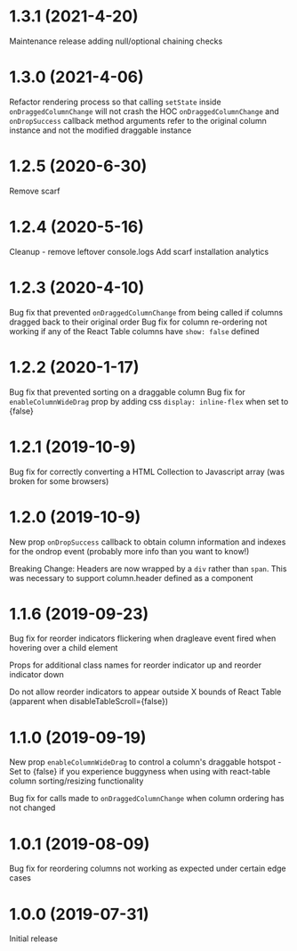 # 1.3.1 (2021-4-20)

Maintenance release adding null/optional chaining checks 

# 1.3.0 (2021-4-06)

Refactor rendering process so that calling `setState` inside `onDraggedColumnChange` will not crash the HOC
`onDraggedColumnChange` and `onDropSuccess` callback method arguments refer to the original column instance and not the modified draggable instance   

# 1.2.5 (2020-6-30)

Remove scarf

# 1.2.4 (2020-5-16)

Cleanup - remove leftover console.logs
Add scarf installation analytics 

# 1.2.3 (2020-4-10)

Bug fix that prevented `onDraggedColumnChange` from being called if columns dragged back to their original order
Bug fix for column re-ordering not working if any of the React Table columns have `show: false` defined

# 1.2.2 (2020-1-17)

Bug fix that prevented sorting on a draggable column
Bug fix for `enableColumnWideDrag` prop by adding css `display: inline-flex` when set to {false}

# 1.2.1 (2019-10-9)

Bug fix for correctly converting a HTML Collection to Javascript array (was broken for some browsers)

# 1.2.0 (2019-10-9)

New prop `onDropSuccess` callback to obtain column information and indexes for the ondrop event (probably more info than you want to know!)

Breaking Change: Headers are now wrapped by a `div` rather than `span`. This was necessary to support column.header defined as a component

# 1.1.6 (2019-09-23)

Bug fix for reorder indicators flickering when dragleave event fired when hovering over a child element

Props for additional class names for reorder indicator up and reorder indicator down

Do not allow reorder indicators to appear outside X bounds of React Table (apparent when disableTableScroll={false})

# 1.1.0 (2019-09-19)

New prop `enableColumnWideDrag` to control a column's draggable hotspot - Set to {false} if you experience buggyness when using with react-table column sorting/resizing functionality

Bug fix for calls made to `onDraggedColumnChange` when column ordering has not changed

# 1.0.1 (2019-08-09)

Bug fix for reordering columns not working as expected under certain edge cases

# 1.0.0 (2019-07-31)

Initial release
